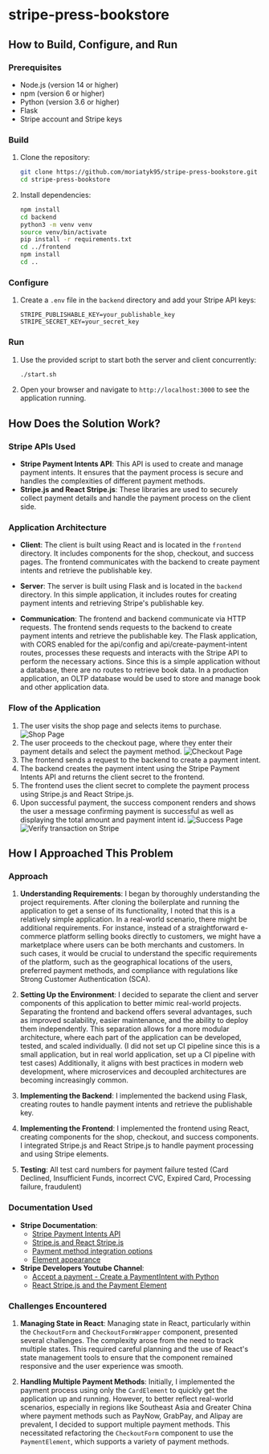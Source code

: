 # stripe-press-bookstore

## How to Build, Configure, and Run

### Prerequisites
- Node.js (version 14 or higher)
- npm (version 6 or higher)
- Python (version 3.6 or higher)
- Flask
- Stripe account and Stripe keys

### Build
1. Clone the repository:
    ```sh
    git clone https://github.com/moriatyk95/stripe-press-bookstore.git
    cd stripe-press-bookstore
    ```
2. Install dependencies:
    ```sh
    npm install
    cd backend
    python3 -m venv venv
    source venv/bin/activate
    pip install -r requirements.txt
    cd ../frontend
    npm install
    cd ..
    ```

### Configure
1. Create a `.env` file in the `backend` directory and add your Stripe API keys:
    ```env
    STRIPE_PUBLISHABLE_KEY=your_publishable_key
    STRIPE_SECRET_KEY=your_secret_key
    ```

### Run
1. Use the provided script to start both the server and client concurrently:
    ```sh
    ./start.sh
    ```
2. Open your browser and navigate to `http://localhost:3000` to see the application running.

## How Does the Solution Work?

### Stripe APIs Used
- **Stripe Payment Intents API**: This API is used to create and manage payment intents. It ensures that the payment process is secure and handles the complexities of different payment methods.
- **Stripe.js and React Stripe.js**: These libraries are used to securely collect payment details and handle the payment process on the client side.

### Application Architecture
- **Client**: The client is built using React and is located in the `frontend` directory. It includes components for the shop, checkout, and success pages. The frontend communicates with the backend to create payment intents and retrieve the publishable key.

- **Server**: The server is built using Flask and is located in the `backend` directory. In this simple application, it includes routes for creating payment intents and retrieving Stripe's publishable key.

- **Communication**: The frontend and backend communicate via HTTP requests. The frontend sends requests to the backend to create payment intents and retrieve the publishable key. The Flask application, with CORS enabled for the api/config and api/create-payment-intent routes, processes these requests and interacts with the Stripe API to perform the necessary actions. Since this is a simple application without a database, there are no routes to retrieve book data. In a production application, an OLTP database would be used to store and manage book and other application data.

### Flow of the Application
1. The user visits the shop page and selects items to purchase.
    ![Shop Page](flow-screenshots/shop.png)
2. The user proceeds to the checkout page, where they enter their payment details and select the payment method.
    ![Checkout Page](flow-screenshots/checkout.png)
3. The frontend sends a request to the backend to create a payment intent.
4. The backend creates the payment intent using the Stripe Payment Intents API and returns the client secret to the frontend.
5. The frontend uses the client secret to complete the payment process using Stripe.js and React Stripe.js.
6. Upon successful payment, the success component renders and shows the user a message confirming payment is successful as well as displaying the total amount and payment intent id.
    ![Success Page](flow-screenshots/success.png)
    ![Verify transaction on Stripe](flow-screenshots/verifiedonStripeTransactions.png)

## How I Approached This Problem

### Approach
1. **Understanding Requirements**: I began by thoroughly understanding the project requirements. After cloning the boilerplate and running the application to get a sense of its functionality, I noted that this is a relatively simple application. In a real-world scenario, there might be additional requirements. For instance, instead of a straightforward e-commerce platform selling books directly to customers, we might have a marketplace where users can be both merchants and customers. In such cases, it would be crucial to understand the specific requirements of the platform, such as the geographical locations of the users, preferred payment methods, and compliance with regulations like Strong Customer Authentication (SCA).

2. **Setting Up the Environment**: I decided to separate the client and server components of this application to better mimic real-world projects. Separating the frontend and backend offers several advantages, such as improved scalability, easier maintenance, and the ability to deploy them independently. This separation allows for a more modular architecture, where each part of the application can be developed, tested, and scaled individually. (I did not set up CI pipeline since this is a small application, but in real world application, set up a CI pipeline with test cases) Additionally, it aligns with best practices in modern web development, where microservices and decoupled architectures are becoming increasingly common.

3. **Implementing the Backend**: I implemented the backend using Flask, creating routes to handle payment intents and retrieve the publishable key. 

4. **Implementing the Frontend**: I implemented the frontend using React, creating components for the shop, checkout, and success components. I integrated Stripe.js and React Stripe.js to handle payment processing and using Stripe elements.

5. **Testing**: All test card numbers for payment failure tested (Card Declined, Insufficient Funds, incorrect CVC, Expired Card, Processing failure, fraudulent)

### Documentation Used
- **Stripe Documentation**: 
  - [Stripe Payment Intents API](https://stripe.com/docs/api/payment_intents)
  - [Stripe.js and React Stripe.js](https://stripe.com/docs/stripe-js/react)
  - [Payment method integration options](https://docs.stripe.com/payments/payment-methods/integration-options)
  - [Element appearance](https://docs.stripe.com/elements/appearance-api)
- **Stripe Developers Youtube Channel**:
  - [Accept a payment - Create a PaymentIntent with Python](https://www.youtube.com/watch?v=3s4Dwox7oTQ)
  - [React Stripe.js and the Payment Element](https://www.youtube.com/watch?v=e-whXipfRvg)


### Challenges Encountered
1. **Managing State in React**: Managing state in React, particularly within the `CheckoutForm` and `CheckoutFormWrapper` component, presented several challenges. The complexity arose from the need to track multiple states. This required careful planning and the use of React's state management tools to ensure that the component remained responsive and the user experience was smooth.

2. **Handling Multiple Payment Methods**: Initially, I implemented the payment process using only the `CardElement` to quickly get the application up and running. However, to better reflect real-world scenarios, especially in regions like Southeast Asia and Greater China where payment methods such as PayNow, GrabPay, and Alipay are prevalent, I decided to support multiple payment methods. This necessitated refactoring the `CheckoutForm` component to use the `PaymentElement`, which supports a variety of payment methods.

